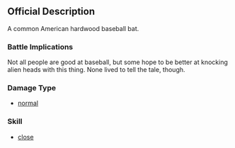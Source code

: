 ## Official Description

A common American hardwood baseball bat.

### Battle Implications

Not all people are good at baseball, but some hope to be better at
knocking alien heads with this thing. None lived to tell the tale,
though.

### Damage Type

- [normal](Damage/normal "wikilink")

### Skill

- [close](Skills/close "wikilink")